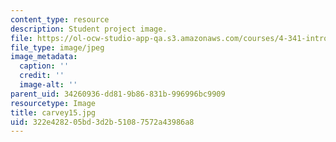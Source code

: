 ```yaml
---
content_type: resource
description: Student project image.
file: https://ol-ocw-studio-app-qa.s3.amazonaws.com/courses/4-341-introduction-to-photography-fall-2002/322e428205bd3d2b51087572a43986a8_carvey15.jpg
file_type: image/jpeg
image_metadata:
  caption: ''
  credit: ''
  image-alt: ''
parent_uid: 34260936-dd81-9b86-831b-996996bc9909
resourcetype: Image
title: carvey15.jpg
uid: 322e4282-05bd-3d2b-5108-7572a43986a8
---
```

